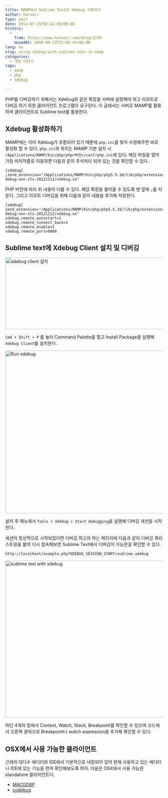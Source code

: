 ```yaml
---
title: MAMP에서 Sublime Text로 Xdebug 사용하기
author: haruair
type: post
date: 2014-07-15T02:42:03+00:00
history:
  - 
    from: https://www.haruair.com/blog/2270
    movedAt: 2018-09-13T22:02:41+00:00
lang: ko
slug: using-xdebug-with-sublime-text-in-mamp
categories:
  - 개발 이야기
tags:
  - mamp
  - php
  - xdebug

---
```

PHP를 디버깅하기 위해서는 Xdebug와 같은 확장을 서버에 설정해야 하고 리모트로 디버깅 하기 위한 클라이언트 프로그램이 요구된다. 이 글에서는 서버로 MAMP를 활용하며 클라이언트로 Sublime text를 활용한다.

## Xdebug 활성화하기

MAMP에는 이미 Xdebug가 포함되어 있기 때문에 `php.ini`를 찾아 수정해주면 바로 활성화 할 수 있다. `php.ini`의 위치는 MAMP 기본 설치 시 `/Applications/MAMP/bin/php/php<버전>/conf/php.ini`에 있다. 해당 파일을 열어 가장 마지막줄로 이동하면 다음과 같이 주석처리 되어 있는 것을 확인할 수 있다.

    [xdebug]
    ;zend_extension="/Applications/MAMP/bin/php/php5.5.10/lib/php/extensions/no-debug-non-zts-20121212/xdebug.so"
    

PHP 버전에 따라 위 내용이 다를 수 있다. 해당 확장을 불러올 수 있도록 맨 앞에 `;`를 지운다. 그리고 리모트 디버깅을 위해 다음과 같이 내용을 추가해 저장한다.

    [xdebug]
    zend_extension="/Applications/MAMP/bin/php/php5.5.10/lib/php/extensions/no-debug-non-zts-20121212/xdebug.so"
    xdebug.remote_autostart=1
    xdebug.remote_connect_back=1
    xdebug.remote_enable=1
    xdebug.remote_port=9000
    

## Sublime text에 Xdebug Client 설치 및 디버깅

<img data-attachment-id="2271" data-permalink="https://edykim.com/blog/2270/screen-shot-2014-07-15-at-12-19-17-pm" data-orig-file="https://edykim.com/wp-content/uploads/2014/07/Screen-Shot-2014-07-15-at-12.19.17-pm.png?fit=523%2C229&ssl=1" data-orig-size="523,229" data-comments-opened="1" data-image-meta="{&quot;aperture&quot;:&quot;0&quot;,&quot;credit&quot;:&quot;&quot;,&quot;camera&quot;:&quot;&quot;,&quot;caption&quot;:&quot;&quot;,&quot;created_timestamp&quot;:&quot;0&quot;,&quot;copyright&quot;:&quot;&quot;,&quot;focal_length&quot;:&quot;0&quot;,&quot;iso&quot;:&quot;0&quot;,&quot;shutter_speed&quot;:&quot;0&quot;,&quot;title&quot;:&quot;&quot;}" data-image-title="Screen Shot 2014-07-15 at 12.19.17 pm" data-image-description="" data-medium-file="https://edykim.com/wp-content/uploads/2014/07/Screen-Shot-2014-07-15-at-12.19.17-pm.png?fit=300%2C131&ssl=1" data-large-file="https://edykim.com/wp-content/uploads/2014/07/Screen-Shot-2014-07-15-at-12.19.17-pm.png?fit=523%2C229&ssl=1" src="https://haruair.com/wp-content/uploads/2014/07/Screen-Shot-2014-07-15-at-12.19.17-pm.png?resize=523%2C229" alt="xdebug client 설치" width="523" height="229" class="aligncenter size-full wp-image-2271" srcset="https://edykim.com/wp-content/uploads/2014/07/Screen-Shot-2014-07-15-at-12.19.17-pm.png?w=523&ssl=1 523w, https://edykim.com/wp-content/uploads/2014/07/Screen-Shot-2014-07-15-at-12.19.17-pm.png?resize=300%2C131&ssl=1 300w" sizes="(max-width: 523px) 100vw, 523px" data-recalc-dims="1" />

`Cmd + Shift + P` 를 눌러 Command Palette를 열고 Install Package를 실행해 `Xdebug Client`를 설치한다.

<img data-attachment-id="2275" data-permalink="https://edykim.com/blog/2270/screen-shot-2014-07-15-at-12-33-03-pm" data-orig-file="https://edykim.com/wp-content/uploads/2014/07/Screen-Shot-2014-07-15-at-12.33.03-pm.png?fit=610%2C519&ssl=1" data-orig-size="610,519" data-comments-opened="1" data-image-meta="{&quot;aperture&quot;:&quot;0&quot;,&quot;credit&quot;:&quot;&quot;,&quot;camera&quot;:&quot;&quot;,&quot;caption&quot;:&quot;&quot;,&quot;created_timestamp&quot;:&quot;0&quot;,&quot;copyright&quot;:&quot;&quot;,&quot;focal_length&quot;:&quot;0&quot;,&quot;iso&quot;:&quot;0&quot;,&quot;shutter_speed&quot;:&quot;0&quot;,&quot;title&quot;:&quot;&quot;}" data-image-title="Run xdebug" data-image-description="" data-medium-file="https://edykim.com/wp-content/uploads/2014/07/Screen-Shot-2014-07-15-at-12.33.03-pm.png?fit=300%2C255&ssl=1" data-large-file="https://edykim.com/wp-content/uploads/2014/07/Screen-Shot-2014-07-15-at-12.33.03-pm.png?fit=610%2C519&ssl=1" src="https://haruair.com/wp-content/uploads/2014/07/Screen-Shot-2014-07-15-at-12.33.03-pm.png?resize=610%2C519" alt="Run xdebug" width="610" height="519" class="aligncenter size-full wp-image-2275" srcset="https://edykim.com/wp-content/uploads/2014/07/Screen-Shot-2014-07-15-at-12.33.03-pm.png?w=610&ssl=1 610w, https://edykim.com/wp-content/uploads/2014/07/Screen-Shot-2014-07-15-at-12.33.03-pm.png?resize=300%2C255&ssl=1 300w" sizes="(max-width: 610px) 100vw, 610px" data-recalc-dims="1" />

설치 후 메뉴에서 `Tools > Xdebug > Start Debugging`을 실행해 디버깅 세션을 시작한다.

세션이 정상적으로 시작되었다면 디버깅 하고자 하는 페이지에 다음과 같이 디버깅 쿼리 스트링을 붙여 다시 접속해보면 Sublime Text에서 디버깅이 가능한걸 확인할 수 있다.

    http://localhost/example.php?XDEBUG_SESSION_START=sublime.xdebug
    

<img data-attachment-id="2273" data-permalink="https://edykim.com/blog/2270/screen-shot-2014-07-15-at-12-28-19-pm" data-orig-file="https://edykim.com/wp-content/uploads/2014/07/Screen-Shot-2014-07-15-at-12.28.19-pm.png?fit=801%2C608&ssl=1" data-orig-size="801,608" data-comments-opened="1" data-image-meta="{&quot;aperture&quot;:&quot;0&quot;,&quot;credit&quot;:&quot;&quot;,&quot;camera&quot;:&quot;&quot;,&quot;caption&quot;:&quot;&quot;,&quot;created_timestamp&quot;:&quot;0&quot;,&quot;copyright&quot;:&quot;&quot;,&quot;focal_length&quot;:&quot;0&quot;,&quot;iso&quot;:&quot;0&quot;,&quot;shutter_speed&quot;:&quot;0&quot;,&quot;title&quot;:&quot;&quot;}" data-image-title="Screen Shot 2014-07-15 at 12.28.19 pm" data-image-description="" data-medium-file="https://edykim.com/wp-content/uploads/2014/07/Screen-Shot-2014-07-15-at-12.28.19-pm.png?fit=300%2C227&ssl=1" data-large-file="https://edykim.com/wp-content/uploads/2014/07/Screen-Shot-2014-07-15-at-12.28.19-pm.png?fit=660%2C501&ssl=1" src="https://haruair.com/wp-content/uploads/2014/07/Screen-Shot-2014-07-15-at-12.28.19-pm.png?resize=660%2C501" alt="sublime text with xdebug" width="660" height="501" class="aligncenter size-full wp-image-2273" srcset="https://edykim.com/wp-content/uploads/2014/07/Screen-Shot-2014-07-15-at-12.28.19-pm.png?w=801&ssl=1 801w, https://edykim.com/wp-content/uploads/2014/07/Screen-Shot-2014-07-15-at-12.28.19-pm.png?resize=300%2C227&ssl=1 300w" sizes="(max-width: 660px) 100vw, 660px" data-recalc-dims="1" />

하단 4개의 창에서 Context, Watch, Stack, Breakpoint를 확인할 수 있으며 코드에서 오른쪽 클릭으로 Breakpoint나 watch expression을 추가해 확인할 수 있다.

## OSX에서 사용 가능한 클라이언트

근래의 대다수 에디터와 IDE에서 기본적으로 내장되어 있어 현재 사용하고 있는 에디터나 IDE에 있는 기능을 먼저 확인해보도록 하자. 다음은 OSX에서 사용 가능한 standalone 클라이언트다.

  * [MACGDBP][1]
  * [codebug][2]

 [1]: https://www.bluestatic.org/software/macgdbp/index.php
 [2]: http://codebugapp.com/